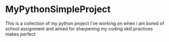 # MyPythonSimpleProject
This is a collection of my python project i've working on when i am bored of school assignment and aimed for sharpening my coding skill.practices makes perfect
